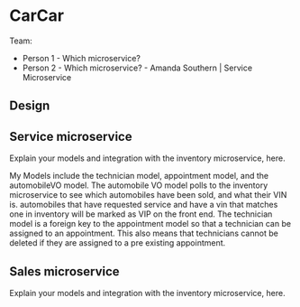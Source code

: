 # CarCar

Team:

* Person 1 - Which microservice?
* Person 2 - Which microservice? - Amanda Southern | Service Microservice 

## Design

## Service microservice

Explain your models and integration with the inventory
microservice, here.

My Models include the technician model, appointment model, and the automobileVO model. The automobile VO model polls to the inventory microservice to see which automobiles have been sold, and what their VIN is. automobiles that have requested service and have a vin that matches one in inventory will be marked as VIP on the front end. The technician model is a foreign key to the appointment model so that a technician can be assigned to an appointment. This also means that technicians cannot be deleted if they are assigned to a pre existing appointment. 

## Sales microservice

Explain your models and integration with the inventory
microservice, here.
